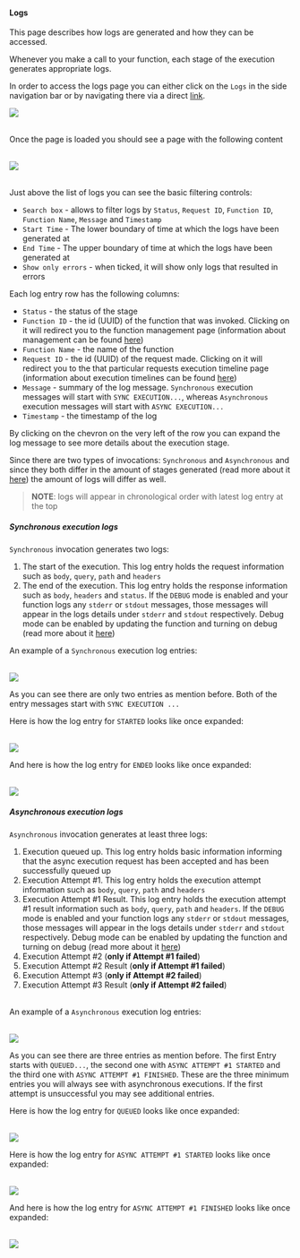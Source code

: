 #### Logs

This page describes how logs are generated and how they can be accessed.

Whenever you make a call to your function, each stage of the execution generates appropriate logs.

In order to access the logs page you can either click on the `Logs` in the side navigation bar or by navigating there via a direct [link](/app/logs).

[![](/static/docs/logs/logs_navbar_location.png)](/static/docs/executions/logs_navbar_location.png)

&nbsp;  
Once the page is loaded you should see a page with the following content

&nbsp;  
[![](/static/docs/logs/logs_list_view.png)](/static/docs/logs/logs_list_view.png)

&nbsp;  
Just above the list of logs you can see the basic filtering controls:
- `Search box` - allows to filter logs by `Status`, `Request ID`, `Function ID`, `Function Name`, `Message` and `Timestamp`
- `Start Time` - The lower boundary of time at which the logs have been generated at
- `End Time` - The upper boundary of time at which the logs have been generated at
- `Show only errors` - when ticked, it will show only logs that resulted in errors

Each log entry row has the following columns: 
- `Status` - the status of the stage
- `Function ID` - the id (UUID) of the function that was invoked. Clicking on it will redirect you to the function management page (information about management can be found [here](/docs/functions/manage))
- `Function Name` - the name of the function
- `Request ID` - the id (UUID) of the request made. Clicking on it will redirect you to the that particular requests execution timeline page (information about execution timelines can be found [here](/docs/executions/overview))
- `Message` - summary of the log message. `Synchronous` execution messages will start with `SYNC EXECUTION...`, whereas `Asynchronous` execution messages will start with `ASYNC EXECUTION...`
- `Timestamp` - the timestamp of the log

By clicking on the chevron on the very left of the row you can expand the log message to see more details about the execution stage.

Since there are two types of invocations: `Synchronous` and `Asynchronous` and since they both differ in the amount of stages generated (read more about it [here](/docs/executions/overview)) the amount of logs will differ as well.

> **NOTE**: logs will appear in chronological order with latest log entry at the top


##### Synchronous execution logs

`Synchronous` invocation generates two logs:
1. The start of the execution. This log entry holds the request information such as `body`, `query`, `path` and `headers`
2. The end of the execution. This log entry holds the response information such as `body`, `headers` and `status`. If the `DEBUG` mode is enabled and your function logs any `stderr` or `stdout` messages, those messages will appear in the logs details under `stderr` and `stdout` respectively. Debug mode can be enabled by updating the function and turning on debug (read more about it [here](/docs/functions/update))

An example of a `Synchronous` execution log entries:

&nbsp;  
[![](/static/docs/logs/logs_list_sync.png)](/static/docs/logs/logs_list_sync.png)

As you can see there are only two entries as mention before. Both of the entry messages start with `SYNC EXECUTION ...`

Here is how the log entry for `STARTED` looks like once expanded:

&nbsp;  
[![](/static/docs/logs/logs_sync_started_expanded.png)](/static/docs/logs/logs_sync_started_expanded.png)

And here is how the log entry for `ENDED` looks like once expanded:

&nbsp;  
[![](/static/docs/logs/logs_sync_ended_expanded.png)](/static/docs/logs/logs_sync_ended_expanded.png)

##### Asynchronous execution logs

`Asynchronous` invocation generates at least three logs:
1. Execution queued up. This log entry holds basic information informing that the async execution request has been accepted and has been successfully queued up
2. Execution Attempt #1. This log entry holds the execution attempt information such as `body`, `query`, `path` and `headers`
3. Execution Attempt #1 Result. This log entry holds the execution attempt #1 result information such as `body`, `query`, `path` and `headers`. If the `DEBUG` mode is enabled and your function logs any `stderr` or `stdout` messages, those messages will appear in the logs details under `stderr` and `stdout` respectively. Debug mode can be enabled by updating the function and turning on debug (read more about it [here](/docs/functions/update))
4. Execution Attempt #2 (**only if Attempt #1 failed**)
5. Execution Attempt #2 Result (**only if Attempt #1 failed**)
6. Execution Attempt #3 (**only if Attempt #2 failed**)
7. Execution Attempt #3 Result (**only if Attempt #2 failed**)


&nbsp;  
An example of a `Asynchronous` execution log entries:

&nbsp;  
[![](/static/docs/logs/logs_list_async.png)](/static/docs/logs/logs_list_async.png)

As you can see there are three entries as mention before. The first Entry starts with `QUEUED...`, the second one with `ASYNC ATTEMPT #1 STARTED` and the third one with `ASYNC ATTEMPT #1 FINISHED`. These are the three minimum entries you will always see with asynchronous executions. If the first attempt is unsuccessful you may see additional entries.

Here is how the log entry for `QUEUED` looks like once expanded:

&nbsp;  
[![](/static/docs/logs/logs_async_queued_expanded.png)](/static/docs/logs/logs_async_queued_expanded.png)

Here is how the log entry for `ASYNC ATTEMPT #1 STARTED` looks like once expanded:

&nbsp;  
[![](/static/docs/logs/logs_async_started_expanded.png)](/static/docs/logs/logs_async_started_expanded.png)

And here is how the log entry for `ASYNC ATTEMPT #1 FINISHED` looks like once expanded:

&nbsp;  
[![](/static/docs/logs/logs_async_finished_expanded.png)](/static/docs/logs/logs_async_finished_expanded.png)

